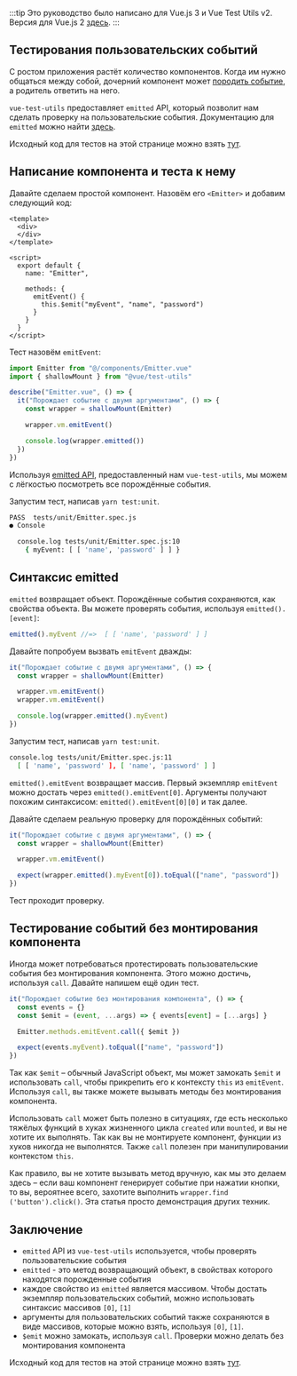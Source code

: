:::tip Это руководство было написано для Vue.js 3 и Vue Test Utils v2.
Версия для Vue.js 2 [здесь](/ru).
:::

## Тестирования пользовательских событий

С ростом приложения растёт количество компонентов. Когда им нужно общаться между собой, дочерний компонент может [породить событие](https://ru.vuejs.org/v2/api/index.html#vm-emit), а родитель ответить на него.

`vue-test-utils` предоставляет `emitted` API, который позволит нам сделать проверку на пользовательские события. Документацию для `emitted` можно найти [здесь](https://vue-test-utils.vuejs.org/ru/api/wrapper/emitted.html).

Исходный код для тестов на этой странице можно взять [тут](https://github.com/lmiller1990/vue-testing-handbook/tree/master/demo-app-vue-3/tests/unit/Emitter.spec.js).

## Написание компонента и теста к нему

Давайте сделаем простой компонент. Назовём его `<Emitter>` и добавим следующий код:

```vue
<template>
  <div>
  </div>
</template>

<script>
  export default {
    name: "Emitter",

    methods: { 
      emitEvent() {
        this.$emit("myEvent", "name", "password")
      }
    }
  }
</script>
```

Тест назовём `emitEvent`:

```js
import Emitter from "@/components/Emitter.vue"
import { shallowMount } from "@vue/test-utils"

describe("Emitter.vue", () => {
  it("Порождает событие с двумя аргументами", () => {
    const wrapper = shallowMount(Emitter)

    wrapper.vm.emitEvent()

    console.log(wrapper.emitted())
  })
})
```

Используя [emitted API](https://vue-test-utils.vuejs.org/ru/api/wrapper/emitted.html), предоставленный нам `vue-test-utils`, мы можем с лёгкостью посмотреть все порождённые события.

Запустим тест, написав `yarn test:unit`.

```bash
PASS  tests/unit/Emitter.spec.js
● Console

  console.log tests/unit/Emitter.spec.js:10
    { myEvent: [ [ 'name', 'password' ] ] }
```

## Синтаксис emitted

`emitted` возвращает объект. Порождённые события сохраняются, как свойства объекта. Вы можете проверять события, используя `emitted().[event]`:

```js
emitted().myEvent //=>  [ [ 'name', 'password' ] ]
```

Давайте попробуем вызвать `emitEvent` дважды:

```js
it("Порождает событие с двумя аргументами", () => {
  const wrapper = shallowMount(Emitter)

  wrapper.vm.emitEvent()
  wrapper.vm.emitEvent()

  console.log(wrapper.emitted().myEvent)
})
```

Запустим тест, написав `yarn test:unit`.

```bash
console.log tests/unit/Emitter.spec.js:11
  [ [ 'name', 'password' ], [ 'name', 'password' ] ]
```

`emitted().emitEvent` возвращает массив. Первый экземпляр `emitEvent` можно достать через `emitted().emitEvent[0]`. Аргументы получают похожим синтаксисом: `emitted().emitEvent[0][0]` и так далее.

Давайте сделаем реальную проверку для порождённых событий:

```js
it("Порождает событие с двумя аргументами", () => {
  const wrapper = shallowMount(Emitter)

  wrapper.vm.emitEvent()

  expect(wrapper.emitted().myEvent[0]).toEqual(["name", "password"])
})
```

Тест проходит проверку.

## Тестирование событий без монтирования компонента

Иногда может потребоваться протестировать пользовательские события без монтирования компонента. Этого можно достичь, используя `call`. Давайте напишем ещё один тест.

```js
it("Порождает событие без монтирования компонента", () => {
  const events = {}
  const $emit = (event, ...args) => { events[event] = [...args] }

  Emitter.methods.emitEvent.call({ $emit })

  expect(events.myEvent).toEqual(["name", "password"])
})
```

Так как `$emit` – обычный JavaScript объект, мы может замокать `$emit` и использовать `call`, чтобы прикрепить его к контексту `this` из `emitEvent`. Используя `call`, вы также можете вызывать методы без монтирования компонента.

Использовать `call` может быть полезно в ситуациях, где есть несколько тяжёлых функций в хуках жизненного цикла `created` или `mounted`, и вы не хотите их выполнять. Так как вы не монтируете компонент, функции из хуков никогда не выполнятся. 
Также `call` полезен при манипулировании контекстом `this`.

Как правило, вы не хотите вызывать метод вручную, как мы это делаем здесь – если ваш компонент генерирует событие при нажатии кнопки, то вы, вероятнее всего, захотите выполнить `wrapper.find ('button').сlick()`. Эта статья просто демонстрация других техник.


## Заключение

- `emitted` API из `vue-test-utils` используется, чтобы проверять пользовательские события
- `emitted` - это метод возвращающий объект, в свойствах которого находятся порожденные события
- каждое свойство из `emitted` является массивом. Чтобы достать экземпляр пользовательских событий, можно использовать синтаксис массивов `[0]`, `[1]`
- аргументы для пользовательских событий также сохраняются в виде массивов, которые можно взять, используя `[0]`, `[1]`.
- `$emit` можно замокать, используя `call`. Проверки можно делать без монтирования компонента

Исходный код для тестов на этой странице можно взять [тут](https://github.com/lmiller1990/vue-testing-handbook/tree/master/demo-app-vue-3/tests/unit/Emitter.spec.js).
